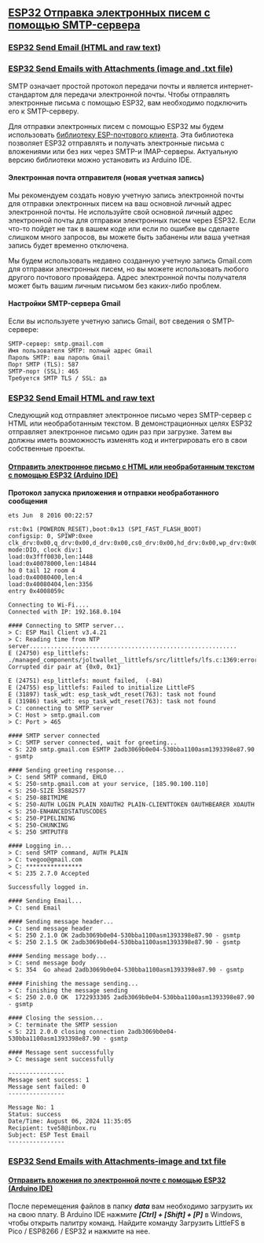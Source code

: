 ## [ESP32 Отправка электронных писем с помощью SMTP-сервера](https://randomnerdtutorials.com/esp32-send-email-smtp-server-arduino-ide/)

### [ESP32 Sеnd Email (HTML and raw text)](#esp32-send-email-html-and-raw-text)

### [ESP32 Send Emails with Attachments (image and .txt file)](#esp32-send-emails-with-attachments-image-and-txt-file)

SMTP означает простой протокол передачи почты и является интернет-стандартом для передачи электронной почты. Чтобы отправлять электронные письма с помощью ESP32, вам необходимо подключить его к SMTP-серверу.

Для отправки электронных писем с помощью ESP32 мы будем использовать [библиотеку ESP-почтового клиента](https://github.com/mobizt/ESP-Mail-Client). Эта библиотека позволяет ESP32 отправлять и получать электронные письма с вложениями или без них через SMTP-и IMAP-серверы. Актуальную версию библиотеки можно установить из Arduino IDE.

#### Электронная почта отправителя (новая учетная запись)

Мы рекомендуем создать новую учетную запись электронной почты для отправки электронных писем на ваш основной личный адрес электронной почты. Не используйте свой основной личный адрес электронной почты для отправки электронных писем через ESP32. Если что-то пойдет не так в вашем коде или если по ошибке вы сделаете слишком много запросов, вы можете быть забанены или ваша учетная запись будет временно отключена.

Мы будем использовать недавно созданную учетную запись Gmail.com для отправки электронных писем, но вы можете использовать любого другого почтового провайдера. Адрес электронной почты получателя может быть вашим личным письмом без каких-либо проблем.

#### Настройки SMTP-сервера Gmail

Если вы используете учетную запись Gmail, вот сведения о SMTP-сервере:

```
SMTP-сервер: smtp.gmail.com
Имя пользователя SMTP: полный адрес Gmail
Пароль SMTP: ваш пароль Gmail
Порт SMTP (TLS): 587
SMTP-порт (SSL): 465
Требуется SMTP TLS / SSL: да
```
### [ESP32 Send Email HTML and raw text](https://randomnerdtutorials.com/esp32-send-email-smtp-server-arduino-ide/#send-email)

Следующий код отправляет электронное письмо через SMTP-сервер с HTML или необработанным текстом. В демонстрационных целях ESP32 отправляет электронное письмо один раз при загрузке. Затем вы должны иметь возможность изменять код и интегрировать его в свои собственные проекты.

#### [Отправить электронное письмо с HTML или необработанным текстом с помощью ESP32 (Arduino IDE)](ESP32-Send-Email-HTML-and-raw-text/ESP32-Send-Email-HTML-and-raw-text.ino)

**Протокол запуска приложения и отправки необработанного сообщения**

```
ets Jun  8 2016 00:22:57

rst:0x1 (POWERON_RESET),boot:0x13 (SPI_FAST_FLASH_BOOT)
configsip: 0, SPIWP:0xee
clk_drv:0x00,q_drv:0x00,d_drv:0x00,cs0_drv:0x00,hd_drv:0x00,wp_drv:0x00
mode:DIO, clock div:1
load:0x3fff0030,len:1448
load:0x40078000,len:14844
ho 0 tail 12 room 4
load:0x40080400,len:4
load:0x40080404,len:3356
entry 0x4008059c

Connecting to Wi-Fi....
Connected with IP: 192.168.0.104

#### Connecting to SMTP server...
> C: ESP Mail Client v3.4.21
> C: Reading time from NTP server...........................................................
E (24750) esp_littlefs: ./managed_components/joltwallet__littlefs/src/littlefs/lfs.c:1369:error: Corrupted dir pair at {0x0, 0x1}

E (24751) esp_littlefs: mount failed,  (-84)
E (24755) esp_littlefs: Failed to initialize LittleFS
E (31897) task_wdt: esp_task_wdt_reset(763): task not found
E (31986) task_wdt: esp_task_wdt_reset(763): task not found
> C: connecting to SMTP server
> C: Host > smtp.gmail.com
> C: Port > 465

#### SMTP server connected
> C: SMTP server connected, wait for greeting...
< S: 220 smtp.gmail.com ESMTP 2adb3069b0e04-530bba1100asm1393398e87.90 - gsmtp

#### Sending greeting response...
> C: send SMTP command, EHLO
< S: 250-smtp.gmail.com at your service, [185.90.100.110]
< S: 250-SIZE 35882577
< S: 250-8BITMIME
< S: 250-AUTH LOGIN PLAIN XOAUTH2 PLAIN-CLIENTTOKEN OAUTHBEARER XOAUTH
< S: 250-ENHANCEDSTATUSCODES
< S: 250-PIPELINING
< S: 250-CHUNKING
< S: 250 SMTPUTF8

#### Logging in...
> C: send SMTP command, AUTH PLAIN
> C: tvegoo@gmail.com
> C: ****************
< S: 235 2.7.0 Accepted

Successfully logged in.

#### Sending Email...
> C: send Email

#### Sending message header...
> C: send message header
< S: 250 2.1.0 OK 2adb3069b0e04-530bba1100asm1393398e87.90 - gsmtp
< S: 250 2.1.5 OK 2adb3069b0e04-530bba1100asm1393398e87.90 - gsmtp

#### Sending message body...
> C: send message body
< S: 354  Go ahead 2adb3069b0e04-530bba1100asm1393398e87.90 - gsmtp

#### Finishing the message sending...
> C: finishing the message sending
< S: 250 2.0.0 OK  1722933305 2adb3069b0e04-530bba1100asm1393398e87.90 - gsmtp

#### Closing the session...
> C: terminate the SMTP session
< S: 221 2.0.0 closing connection 2adb3069b0e04-530bba1100asm1393398e87.90 - gsmtp

#### Message sent successfully
> C: message sent successfully

----------------
Message sent success: 1
Message sent failed: 0
----------------

Message No: 1
Status: success
Date/Time: August 06, 2024 11:35:05
Recipient: tve58@inbox.ru
Subject: ESP Test Email
----------------
```

### [ESP32 Send Emails with Attachments-image and txt file](https://randomnerdtutorials.com/esp32-send-email-smtp-server-arduino-ide/#attachment)

#### [Отправить вложения по электронной почте с помощью ESP32 (Arduino IDE)](ESP_Email_Attachments/ESP_Email_Attachments.ino)

После перемещения файлов в папку ***data*** вам необходимо загрузить их на свою плату. В Arduino IDE нажмите ***[Ctrl] + [Shift] + [P]*** в Windows, чтобы открыть палитру команд. Найдите команду Загрузить LittleFS в Pico / ESP8266 / ESP32 и нажмите на нее.










